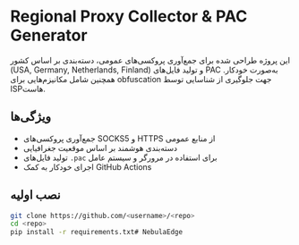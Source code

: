 # Regional Proxy Collector & PAC Generator

این پروژه طراحی شده برای جمع‌آوری پروکسی‌های عمومی، دسته‌بندی بر اساس کشور (USA, Germany, Netherlands, Finland) و تولید فایل‌های PAC به‌صورت خودکار. همچنین شامل مکانیزم‌هایی برای obfuscation جهت جلوگیری از شناسایی توسط ISPهاست.

## ویژگی‌ها
- جمع‌آوری پروکسی‌های SOCKS5 و HTTPS از منابع عمومی
- دسته‌بندی هوشمند بر اساس موقعیت جغرافیایی
- تولید فایل‌های `.pac` برای استفاده در مرورگر و سیستم عامل
- اجرای خودکار به کمک GitHub Actions

## نصب اولیه
```bash
git clone https://github.com/<username>/<repo>
cd <repo>
pip install -r requirements.txt# NebulaEdge
